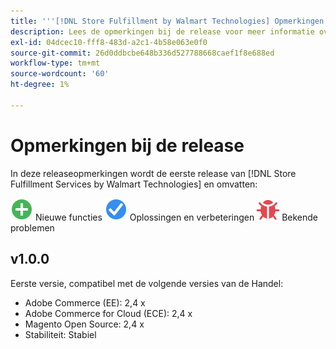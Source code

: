 ```yaml
---
title: '''[!DNL Store Fulfillment by Walmart Technologies] Opmerkingen bij de release'
description: Lees de opmerkingen bij de release voor meer informatie over alle [!DNL Store Fulfillment by Walmart Technologies] lozingen.
exl-id: 04dcec10-fff8-483d-a2c1-4b58e063e0f0
source-git-commit: 26d0ddbcbe648b336d527788668caef1f8e688ed
workflow-type: tm+mt
source-wordcount: '60'
ht-degree: 1%

---
```


# Opmerkingen bij de release

In deze releaseopmerkingen wordt de eerste release van [!DNL Store Fulfillment Services by Walmart Technologies] en omvatten:

![Nieuw](../assets/new.svg) Nieuwe functies
![Probleem opgelost](../assets/fix.svg) Oplossingen en verbeteringen
![Bekend probleem](../assets/bug.svg) Bekende problemen

## v1.0.0

Eerste versie, compatibel met de volgende versies van de Handel:

* Adobe Commerce (EE): 2,4 x
* Adobe Commerce for Cloud (ECE): 2,4 x
* Magento Open Source: 2,4 x
* Stabiliteit: Stabiel
